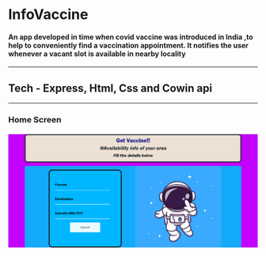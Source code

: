 # InfoVaccine
#### An app developed in time when covid vaccine was introduced in India ,to help to conveniently find a vaccination appointment. It notifies the user whenever a vacant slot is available in nearby locality
---
## Tech - Express, Html, Css and Cowin api

---
### Home Screen


![demo screen](/getVaccine.png)
